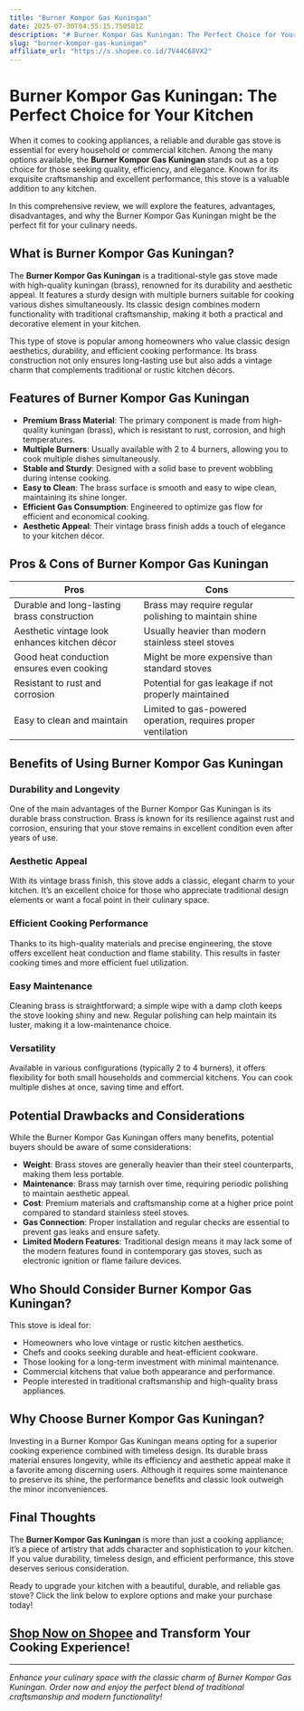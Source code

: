 ```yaml
---
title: "Burner Kompor Gas Kuningan"
date: 2025-07-30T04:55:15.750581Z
description: "# Burner Kompor Gas Kuningan: The Perfect Choice for Your Kitchen..."
slug: "burner-kompor-gas-kuningan"
affiliate_url: "https://s.shopee.co.id/7V44C68VX2"
---
```

# Burner Kompor Gas Kuningan: The Perfect Choice for Your Kitchen

When it comes to cooking appliances, a reliable and durable gas stove is essential for every household or commercial kitchen. Among the many options available, the **Burner Kompor Gas Kuningan** stands out as a top choice for those seeking quality, efficiency, and elegance. Known for its exquisite craftsmanship and excellent performance, this stove is a valuable addition to any kitchen.

In this comprehensive review, we will explore the features, advantages, disadvantages, and why the Burner Kompor Gas Kuningan might be the perfect fit for your culinary needs.

## What is Burner Kompor Gas Kuningan?

The **Burner Kompor Gas Kuningan** is a traditional-style gas stove made with high-quality kuningan (brass), renowned for its durability and aesthetic appeal. It features a sturdy design with multiple burners suitable for cooking various dishes simultaneously. Its classic design combines modern functionality with traditional craftsmanship, making it both a practical and decorative element in your kitchen.

This type of stove is popular among homeowners who value classic design aesthetics, durability, and efficient cooking performance. Its brass construction not only ensures long-lasting use but also adds a vintage charm that complements traditional or rustic kitchen décors.

## Features of Burner Kompor Gas Kuningan

- **Premium Brass Material**: The primary component is made from high-quality kuningan (brass), which is resistant to rust, corrosion, and high temperatures.
- **Multiple Burners**: Usually available with 2 to 4 burners, allowing you to cook multiple dishes simultaneously.
- **Stable and Sturdy**: Designed with a solid base to prevent wobbling during intense cooking.
- **Easy to Clean**: The brass surface is smooth and easy to wipe clean, maintaining its shine longer.
- **Efficient Gas Consumption**: Engineered to optimize gas flow for efficient and economical cooking.
- **Aesthetic Appeal**: Their vintage brass finish adds a touch of elegance to your kitchen décor.

## Pros & Cons of Burner Kompor Gas Kuningan

| **Pros** | **Cons** |
| --- | --- |
| Durable and long-lasting brass construction | Brass may require regular polishing to maintain shine |
| Aesthetic vintage look enhances kitchen décor | Usually heavier than modern stainless steel stoves |
| Good heat conduction ensures even cooking | Might be more expensive than standard stoves |
| Resistant to rust and corrosion | Potential for gas leakage if not properly maintained |
| Easy to clean and maintain | Limited to gas-powered operation, requires proper ventilation |

## Benefits of Using Burner Kompor Gas Kuningan

### Durability and Longevity

One of the main advantages of the Burner Kompor Gas Kuningan is its durable brass construction. Brass is known for its resilience against rust and corrosion, ensuring that your stove remains in excellent condition even after years of use.

### Aesthetic Appeal

With its vintage brass finish, this stove adds a classic, elegant charm to your kitchen. It’s an excellent choice for those who appreciate traditional design elements or want a focal point in their culinary space.

### Efficient Cooking Performance

Thanks to its high-quality materials and precise engineering, the stove offers excellent heat conduction and flame stability. This results in faster cooking times and more efficient fuel utilization.

### Easy Maintenance

Cleaning brass is straightforward; a simple wipe with a damp cloth keeps the stove looking shiny and new. Regular polishing can help maintain its luster, making it a low-maintenance choice.

### Versatility

Available in various configurations (typically 2 to 4 burners), it offers flexibility for both small households and commercial kitchens. You can cook multiple dishes at once, saving time and effort.

## Potential Drawbacks and Considerations

While the Burner Kompor Gas Kuningan offers many benefits, potential buyers should be aware of some considerations:

- **Weight**: Brass stoves are generally heavier than their steel counterparts, making them less portable.
- **Maintenance**: Brass may tarnish over time, requiring periodic polishing to maintain aesthetic appeal.
- **Cost**: Premium materials and craftsmanship come at a higher price point compared to standard stainless steel stoves.
- **Gas Connection**: Proper installation and regular checks are essential to prevent gas leaks and ensure safety.
- **Limited Modern Features**: Traditional design means it may lack some of the modern features found in contemporary gas stoves, such as electronic ignition or flame failure devices.

## Who Should Consider Burner Kompor Gas Kuningan?

This stove is ideal for:

- Homeowners who love vintage or rustic kitchen aesthetics.
- Chefs and cooks seeking durable and heat-efficient cookware.
- Those looking for a long-term investment with minimal maintenance.
- Commercial kitchens that value both appearance and performance.
- People interested in traditional craftsmanship and high-quality brass appliances.

## Why Choose Burner Kompor Gas Kuningan?

Investing in a Burner Kompor Gas Kuningan means opting for a superior cooking experience combined with timeless design. Its durable brass material ensures longevity, while its efficiency and aesthetic appeal make it a favorite among discerning users. Although it requires some maintenance to preserve its shine, the performance benefits and classic look outweigh the minor inconveniences.

## Final Thoughts

The **Burner Kompor Gas Kuningan** is more than just a cooking appliance; it’s a piece of artistry that adds character and sophistication to your kitchen. If you value durability, timeless design, and efficient performance, this stove deserves serious consideration.

Ready to upgrade your kitchen with a beautiful, durable, and reliable gas stove? Click the link below to explore options and make your purchase today!

## [Shop Now on Shopee](https://s.shopee.co.id/7V44C68VX2) and Transform Your Cooking Experience!

---

*Enhance your culinary space with the classic charm of Burner Kompor Gas Kuningan. Order now and enjoy the perfect blend of traditional craftsmanship and modern functionality!*